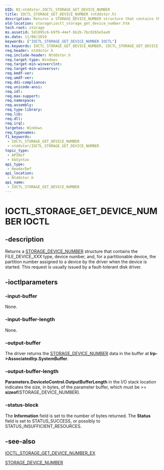 ```yaml
---
UID: NI:ntddstor.IOCTL_STORAGE_GET_DEVICE_NUMBER
title: IOCTL_STORAGE_GET_DEVICE_NUMBER (ntddstor.h)
description: Returns a STORAGE_DEVICE_NUMBER structure that contains the FILE_DEVICE_XXX type, device number, and, for a partitionable device, the partition number assigned to a device by the driver when the device is started.
old-location: storage\ioctl_storage_get_device_number.htm
tech.root: storage
ms.assetid: 5d1095c6-b9f9-44ef-bb2b-7bc0265e5aa9
ms.date: 11/08/2019
keywords: ["IOCTL_STORAGE_GET_DEVICE_NUMBER IOCTL"]
ms.keywords: IOCTL_STORAGE_GET_DEVICE_NUMBER, IOCTL_STORAGE_GET_DEVICE_NUMBER control, IOCTL_STORAGE_GET_DEVICE_NUMBER control code [Storage Devices], k307_d4d6bd65-7f75-4810-90ce-edd3dec950be.xml, ntddstor/IOCTL_STORAGE_GET_DEVICE_NUMBER, storage.ioctl_storage_get_device_number
req.header: ntddstor.h
req.include-header: Ntddstor.h
req.target-type: Windows
req.target-min-winverclnt: 
req.target-min-winversvr: 
req.kmdf-ver: 
req.umdf-ver: 
req.ddi-compliance: 
req.unicode-ansi: 
req.idl: 
req.max-support: 
req.namespace: 
req.assembly: 
req.type-library: 
req.lib: 
req.dll: 
req.irql: 
targetos: Windows
req.typenames: 
f1_keywords:
 - IOCTL_STORAGE_GET_DEVICE_NUMBER
 - ntddstor/IOCTL_STORAGE_GET_DEVICE_NUMBER
topic_type:
 - APIRef
 - kbSyntax
api_type:
 - HeaderDef
api_location:
 - Ntddstor.h
api_name:
 - IOCTL_STORAGE_GET_DEVICE_NUMBER
---
```


# IOCTL_STORAGE_GET_DEVICE_NUMBER IOCTL


## -description

Returns a [STORAGE_DEVICE_NUMBER](https://docs.microsoft.com/windows-hardware/drivers/ddi/ntddstor/ns-ntddstor-_storage_device_number) structure that contains the FILE_DEVICE_*XXX* type, device number, and, for a partitionable device, the partition number assigned to a device by the driver when the device is started. This request is usually issued by a fault-tolerant disk driver.

## -ioctlparameters

### -input-buffer

None.

### -input-buffer-length

None.

### -output-buffer

The driver returns the [STORAGE_DEVICE_NUMBER](https://docs.microsoft.com/windows-hardware/drivers/ddi/ntddstor/ns-ntddstor-_storage_device_number) data in the buffer at **Irp->AssociatedIrp.SystemBuffer**.

### -output-buffer-length

**Parameters.DeviceIoControl.OutputBufferLength** in the I/O stack location indicates the size, in bytes, of the parameter buffer, which must be >= **sizeof**(STORAGE_DEVICE_NUMBER).

### -status-block

The **Information** field is set to the number of bytes returned. The **Status** field is set to STATUS_SUCCESS, or possibly to STATUS_INSUFFICIENT_RESOURCES.

## -see-also

[IOCTL_STORAGE_GET_DEVICE_NUMBER_EX](https://docs.microsoft.com/windows-hardware/drivers/ddi/ntddstor/ni-ntddstor-ioctl_storage_get_device_number_ex)

[STORAGE_DEVICE_NUMBER](https://docs.microsoft.com/windows-hardware/drivers/ddi/ntddstor/ns-ntddstor-_storage_device_number)

